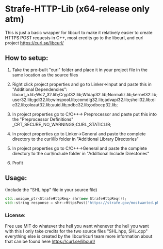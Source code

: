 # Strafe-HTTP-Lib (x64-release only atm)
This is just a basic wrapper for libcurl to make it relatively easier to create HTTPS POST requests in C++, most credits go to the libcurl, and curl project https://curl.se/libcurl/

## How to setup:
1. Take the pre-built "curl" folder and place it in your project file in the same location as the source files

2. Right click project properties and go to Linker->Input and paste this in "Additional Dependencies":  libcurl_a.lib;Ws2_32.lib;Crypt32.lib;Wldap32.lib;Normaliz.lib;kernel32.lib;user32.lib;gdi32.lib;winspool.lib;comdlg32.lib;advapi32.lib;shell32.lib;ole32.lib;oleaut32.lib;uuid.lib;odbc32.lib;odbccp32.lib;

3. In project properties go to C/C++-> Preprocessor and paste put this into the "Preprocessor Definitions" _CRT_SECURE_NO_WARNINGS;CURL_STATICLIB;

4. In project properties go to Linker->General and paste the complete directory to the curl/lib folder in "Additional Library Directories"

5. In project properties go to C/C++->General and paste the complete directory to the curl/include folder in "Additional Include Directories"

6. Profit

## Usage:
(Include the "SHL.hpp" file in your source file)
```cpp
std::unique_ptr<StrafeHttpReq> shr(new StrafeHttpReq());
std::string response = shr->HttpsPost("https://strafe.gov/mostwanted.php", "Your user-agent", shr->CreateSafePostData("name=", "922fire"));
```

### License:
Free use MIT do whatever the hell you want whenever the hell you want with this I only take credits for the two source files "SHL.hpp, SHL.cpp" everything else is created by the libcurl/curl team more information about that can be found here https://curl.se/libcurl/

